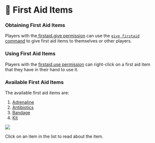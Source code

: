 # 🏥 First Aid Items

### Obtaining First Aid Items

Players with the[ firstaid.give permission](../../permissions/permissions/undeadpandemic.firstaid/undeadpandemic.firstaid.give.md) can use the [`give firstaid` command](../../commands/undeadpandemic/give/firstaid.md) to give first aid items to themselves or other players.

### Using First Aid Items

Players with the [firstaid.use permission](../../permissions/permissions/undeadpandemic.firstaid/undeadpandemic.firstaid.use.md) can right-click on a first aid item that they have in their hand to use it.

### Available First Aid Items

The available first aid items are:

1. [Adrenaline](adrenaline.md)
2. [Antibiotics](antibiotics.md)
3. [Bandage](bandage.md)
4. [Kit](first-aid-kit.md)

![](../../.gitbook/assets/give\_cmd\_firstaid\_selector.png)

Click on an item in the list to read about the item.
